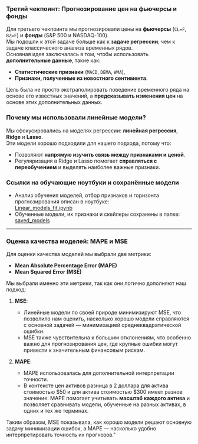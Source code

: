 ### Третий чекпоинт: Прогнозирование цен на фьючерсы и фонды

Для третьего чекпоинта мы прогнозировали цены на **фьючерсы** (`CL=F`, `BZ=F`) и **фонды** (S&P 500 и NASDAQ-100).  
Мы подошли к этой задаче больше как к **задаче регрессии**, чем к задаче классического анализа временных рядов.  
Основная идея заключалась в том, чтобы использовать **дополнительные данные**, такие как:
- **Статистические признаки** (`MACD`, `DEMA`, `WMA`),
- **Признаки, полученные из новостного сентимента**.

Цель была не просто экстраполировать поведение временного ряда на основе его известных значений, а **предсказывать изменения цен** на основе этих дополнительных данных.

### Почему мы использовали линейные модели?

Мы сфокусировались на моделях регрессии: **линейная регрессия**, **Ridge** и **Lasso**.  
Эти модели хорошо подходили для нашего подхода, потому что:
- Позволяют **напрямую изучить связь между признаками и ценой**.
- Регуляризация в Ridge и Lasso помогает **справляться с переобучением** и выделять наиболее важные признаки.

### Ссылки на обучающие ноутбуки и сохранённые модели

- Анализ обучения моделей, отбор признаков и горизонта прогнозирования описан в ноутбуке:  
  [Linear_models_fit.ipynb](https://github.com/Maksim-de/team_27_futures_prediction/blob/main/notebooks/Linear_models_fit.ipynb)
- Обученные модели, их признаки и скейлеры сохранены в папке:  
  [saved_models](https://github.com/Maksim-de/team_27_futures_prediction/tree/main/saved_models)

---

### Оценка качества моделей: MAPE и MSE

Для оценки качества моделей мы выбрали две метрики:
- **Mean Absolute Percentage Error (MAPE)**
- **Mean Squared Error (MSE)**

Мы выбрали именно эти метрики, так как они логично дополняют наш подход:

1. **MSE**:
   - Линейные модели по своей природе минимизируют MSE, что позволило нам оценить, насколько хорошо модели справляются с основной задачей — минимизацией среднеквадратической ошибки.
   - MSE также чувствительна к большим отклонениям, что особенно важно для прогнозирования цен, где крупные ошибки могут привести к значительным финансовым рискам.

2. **MAPE**:
   - MAPE использовалась для дополнительной интерпретации точности.  
   - В контексте цен активов разница в 2 доллара для актива стоимостью $50 и для актива стоимостью $300 имеет разное значение. MAPE помогает учитывать **масштаб каждого актива** и позволяет сравнивать модели, обученные на разных активах, в одних и тех же терминах.

Таким образом, MSE показывала, как хорошо модели решают основную задачу минимизации ошибок, а MAPE — насколько удобно интерпретировать точность их прогнозов."
